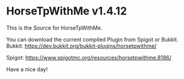 # HorseTpWithMe v1.4.12
This is the Source for HorseTpWithMe.

You can download the current compiled Plugin from Spigot or Bukkit.
Bukkit:
https://dev.bukkit.org/bukkit-plugins/horsetpwithme/

Spigot:
https://www.spigotmc.org/resources/horsetpwithme.8186/

Have a nice day!
